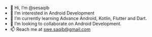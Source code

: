 - 👋 Hi, I’m @sesaqib
- 👀 I’m interested in Android Development
- 🌱 I’m currently learning Advance Android, Kotlin, Flutter and Dart.
- 💞️ I’m looking to collaborate on Android Development.
- 📫 Reach me at swe.saqib@gmail.com

<!---
sesaqib/sesaqib is a ✨ special ✨ repository because its `README.md` (this file) appears on your GitHub profile.
You can click the Preview link to take a look at your changes.
--->
